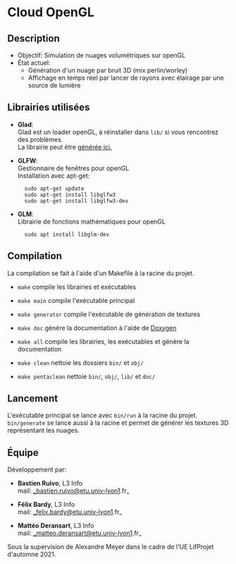 # Cloud OpenGL

## Description

* Objectif: Simulation de nuages volumétriques sur openGL
* État actuel:
  * Génération d'un nuage par bruit 3D (mix perlin/worley)
  * Affichage en temps réel par lancer de rayons avec élairage par une source de lumière

## Librairies utilisées

* **Glad**: \
 Glad est un loader openGL, à réinstaller dans `lib/` si vous rencontrez des problèmes. \
 La librairie peut être [générée ici.](https://glad.dav1d.de/)

* **GLFW**: \
 Gestionnaire de fenêtres pour openGL \
 Installation avec apt-get:

        sudo apt-get update
        sudo apt-get install libglfw3
        sudo apt-get install libglfw3-dev

* **GLM**: \
Librairie de fonctions mathématiques pour openGL

        sudo apt install libglm-dev

## Compilation

La compilation se fait à l'aide d'un Makefile à la racine du projet.

* `make` compile les librairies et exécutables
* `make main` compile l'exécutable principal
* `make generator` compile l'exécutable de génération de textures
* `make doc` génère la documentation à l'aide de [Doxygen](https://www.doxygen.nl/index.html)

* `make all` compile les librairies, les exécutables et génère la documentation
* `make clean` nettoie les dossiers `bin/` et `obj/`
* `make pentaclean` nettoie `bin/`, `obj/`, `lib/` et `doc/`

## Lancement

L'exécutable principal se lance avec `bin/run` à la racine du projet. \
`bin/generate` se lance aussi à la racine et permet de générer les textures 3D représentant les nuages.

## Équipe

Développement par:

* **Bastien Ruivo**, L3 Info \
mail: _bastien.ruivo@etu.univ-lyon1.fr_

* **Félix Bardy**, L3 Info \
mail: _felix.bardy@etu.univ-lyon1.fr_

* **Mattéo Deransart**, L3 Info \
mail: _matteo.deransart@etu.univ-lyon1.fr_

Sous la supervision de Alexandre Meyer dans le cadre de l'UE LifProjet d'automne 2021.
